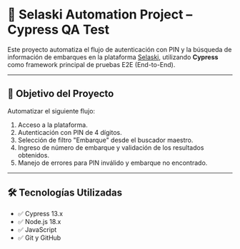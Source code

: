 # 🚀 Selaski Automation Project – Cypress QA Test

Este proyecto automatiza el flujo de autenticación con PIN y la búsqueda de información de embarques en la plataforma [Selaski](https://www.selaski.com/public/reports/shared?token=28b8140da2164226f7d1ab0626547985903b), utilizando **Cypress** como framework principal de pruebas E2E (End-to-End).

---

## 🧪 Objetivo del Proyecto

Automatizar el siguiente flujo:

1. Acceso a la plataforma.
2. Autenticación con PIN de 4 dígitos.
3. Selección de filtro "Embarque" desde el buscador maestro.
4. Ingreso de número de embarque y validación de los resultados obtenidos.
5. Manejo de errores para PIN inválido y embarque no encontrado.

---

## 🛠️ Tecnologías Utilizadas

- ✅ Cypress 13.x
- ✅ Node.js 18.x
- ✅ JavaScript
- ✅ Git y GitHub



                    
